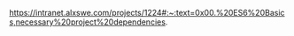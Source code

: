 https://intranet.alxswe.com/projects/1224#:~:text=0x00.%20ES6%20Basics,necessary%20project%20dependencies.
